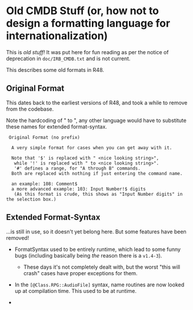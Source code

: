 # Old CMDB Stuff (or, how not to design a formatting language for internationalization)

This is *old stuff!* It was put here for fun reading as per the notice of deprecation in `doc/IRB_CMDB.txt` and is not current.

This describes some old formats in R48.

## Original Format

This dates back to the earliest versions of R48, and took a while to remove from the codebase.

Note the hardcoding of " to ", any other language would have to substitute these names for extended format-syntax.

```
 Original Format (no prefix)

  A very simple format for cases when you can get away with it.

  Note that '$' is replaced with " <nice looking string>",
   while '!' is replaced with " to <nice looking string>".
   '#' defines a range, for "A through B" commands.
  Both are replaced with nothing if just entering the command name.

  an example: 108: Comment$
  a more advanced example: 103: Input Number!$ digits
   (As this format is crude, this shows as "Input Number digits" in the selection box.)
```

## Extended Format-Syntax

...is still in use, so it doesn't yet belong here. But some features have been removed!

* FormatSyntax used to be entirely runtime, which lead to some funny bugs (including basically being *the* reason there is a `v1.4-3`).
  
  * These days it's not completely dealt with, but the worst "this will crash" cases have proper exceptions for them.

* In the `[@Class.RPG::AudioFile]` syntax, name routines are now looked up at compilation time. This used to be at runtime.

* 
